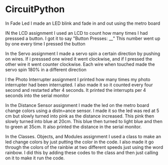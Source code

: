 # CircuitPython

In Fade Led I made an LED blink and fade in and out using the metro board

IN the LCD assignment I used an LCD to count how many times I had presssed a button. I got it to say "Button Presses: __" This number went up by one every time I pressed the button

In the Servo assignment I made a servo spin a certain direction by pushing on wires. If i presssed one wired it went clockwise, and if I pressed the other wire it went counter clockwise. Each wire when touched made the servo spin 180% in a different direction

I the Photo Interrupter assignment I printed how many times my photo interrupter had been interrupted. I also made it so it counted every four second and restarted after 4 seconds. It printed the interrupts per 4 seconds into the serial monitor

In the Distance Sensor assignment I made the led on the metro board change colors using a distn=ance sensor. I made it so the led was red at 5 cm but slowly turned into pink as the distance increased. This pink then slowly turned into blue at 20cm. This blue then turned to light blue and then to green at 35cm. It also printed the distance in the serial monitor.

In the Classes. Objects, and Modules assignment I used a class to make an led change colors by just putting the color in the code. I also made it go through the colors of the rainbiw at two different speeds just using the word rainbow. I did this by adding these codes to the class and then just calling on it to make it run the code.
